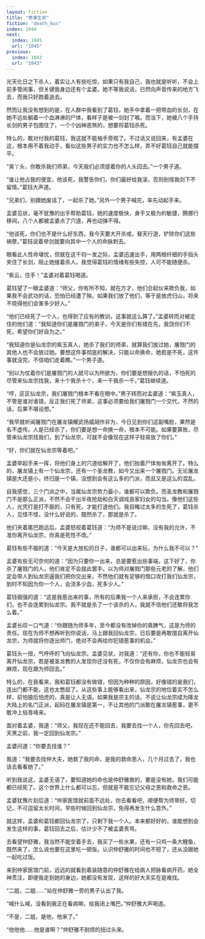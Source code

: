 ```yaml
---
layout: fiction
title: "惹事生非"
fiction: "death_bus"
index: 1044
next:
  index: 1045
  url: "1045"
previous:
  index: 1043
  url: "1043"
---
```

光天化日之下杀人，着实让人有些吃惊，如果只有我自己，我也就是听听，不会上前多管闲事，但关键我身边还有个孟婆。她不等我说话，已然向声音传来的地方飞去，而我只好跑着追去。

然而让我没有想到的是，在人群中我看到了葛钰，她手中拿着一把带血的长剑，在她不远处躺着一个血淋淋的尸体，看样子是被一剑封了喉。而当下，她被八个手持长剑的男子包围住了，一个个凶神恶煞的，想要将葛钰杀死。

特么的，敢对付我的葛钰，我这就不能袖手旁观了。不过话又说回来，有孟婆在这，根本用不着我动手，看似这些男子的实力也不怎么样，弄不好葛钰自己就能摆平。

“臭丫头，你敢杀我们师弟，今天我们必须提着你的人头回去。”一个男子道。

“谁让他占我的便宜，他该死，我警告你们，你们最好给我滚，否则别怪我剑下不留情。”葛钰大声道。

“兄弟们，别跟她废话了，一起杀了她。”另外一个男子喊完，率先动起手来。

孟婆见状，毫不犹豫的出手帮助葛钰，她的速度极快，身手又极为的敏捷，腾挪行移间，八个人都被孟婆点了穴道，再也动弹不得。

“他该死，你们也不是什么好东西，我今天要大开杀戒，替天行道，铲除你们这些祸孽。”葛钰说着举剑就要向其中一个人的命脉刺去。

眼看此人性命堪忧，但就在这千钧一发之际，孟婆迅速出手，用两根纤细的手指头夹住了长剑，阻止她接着杀人。我觉得葛钰的情绪有些失控，人可不能随便杀。

“紫云，住手！”孟婆对着葛钰喝道。

葛钰望了一眼孟婆道：“师父，你有所不知，就在方才，他们合起伙来欺负我，如果我不会武功的话，恐怕已经遭了殃。如果我们放了他们，等于是放虎归山，将来不晓得他们会害多少好人。”

“他们已经死了一个人，也得到了应有的教训，这事就这么算了。”孟婆转而对被定住的他们道：“我知道你们是屠戮门的弟子，今天是你们有错在先，我饶你们不死，希望你们好自为之。”

“我知道你是仙龙宗的紫玉真人，她杀了我们的师弟，就算我们放过她，屠戮门的其他人也不会放过她。要想这件事彻底的解决，只能以命换命，她若是不死，这件事就没完，不信咱们走着瞧。”一个男子道。

“别以为仗着你们是屠戮门的人就可以为所欲为，你们要是想报仇的话，不怕死的尽管来仙龙宗找我，来十个我杀十个，来一千我杀一千。”葛钰继续道。

“哼，区区仙龙宗，我们屠戮门根本不看在眼中。”男子转而对孟婆道：“紫玉真人，不管是谁对谁错，反正我们死了师弟，这事必须要给我们屠戮门一个交代，不然的话，后果不堪设想。”

“我早就听闻屠戮门在屠龙镇耀武扬威胡作非为，今日见到你们这副嘴脸，果然是名不虚传。人是已经杀了，你们要是想一命换一命，根本不可能。如果要算账，尽管来仙龙宗找我们，到了仙龙宗，可就不会像现在这样子轻易放了你们。”

“好，你们就在仙龙宗等着吧。”

孟婆举起手来一挥，将他们身上的穴道给解开了，他们抬着尸体匆匆离开了。特么的，屠龙镇上有一个仙龙宗，还有一个圣龙教，如今又出来一个屠戮门。无论屠龙镇是大还是小，终归是一个镇，没想到会有这么多的门派，而且又是这么的混乱。

自我感觉，三个门派之中，当属仙龙宗势力最小，谁都可以欺负。而圣龙教和屠戮门不是那么正派，不然不会干出半夜抢劫和白天调戏良家妇女的勾当。像他们这些人，光凭打是打不服的，只有死，才能打退他们。我目睹过太多的生死了，葛钰杀人，见怪不怪，没什么好说的，既然杀了，那就是杀了。

他们夹着尾巴跑远后，孟婆怒视着葛钰道：“为师不是说过嘛，没有我的允许，不准你离开仙龙宗，你真是死性不改。”

葛钰有些不服的道：“今天是大放松的日子，谁都可以出来玩，为什么我不可以？”

孟婆有些无可奈何的道：“因为只要你一出来，总是要惹出些事端，这下好了，你杀了屠戮门的人，他们肯定不会就此罢手。以为师对屠戮门那些元老的了解，他们定会带人到仙龙宗逼我们把你交出来，不然他们就有足够的借口攻打我们仙龙宗，到时不知因为你一个人，会流多少血，死多少人。”

葛钰倔强的道：“这是我惹出来的事，所有的后果我一个人来承担，不会连累你们，也不会连累到仙龙宗。我不就是杀了一个该杀的人，我就不信他们还敢将我怎么着。”

孟婆长叹一口气道：“你跟随为师多年，至今都没有改掉你的臭脾气，这是为师的责任。现在为师不想再听到你说话，马上跟我回仙龙宗，日后要是再敢擅自离开仙龙宗，为师就将你逐出师门，绝对不会再给你犯错惹事的机会。”

葛钰头一扭，气呼呼的飞向仙龙宗。孟婆见状，对我道：“还有你，你也不能轻易离开仙龙宗，若是被圣龙教的人发现你还没有死，不仅你会有麻烦，仙龙宗也会有麻烦，现在跟为师回去。”

特么的，在我看来，我和葛钰都没有做错，但因为种种的原因，好像错的是我们，连出门都不能，这也太憋屈了。从这些事上能够看出来，仙龙宗的地位着实不怎么样，前怕狼后怕虎的，真是让人无语。如果我是宗主的话，不说让仙龙宗成为降龙大陆上的名门正派，起码在屠龙镇是第一，不让其他的门派敢在屠龙镇惹事，更不敢冲上俗青峰来。

面对着孟婆，我道：“师父，我现在还不能回去，我要去找一个人，你先回去吧，天黑之前，我一定回到仙龙宗。”

孟婆问道：“你要去找谁？”

我道：“我要去找仲大夫，她救了我的命，是我的救命恩人，几个月过去了，我也该去看看她了。”

听到我说这，孟婆无语了，要知道她的命也是仲舒雅救的，要是没有她，我们可能都已经死了。这个世界上什么都可以忘，但就是不能忘记父母之恩和救命之恩。

孟婆犹豫片刻后道：“仲家医馆就前面不远处，你去看看吧，顺便帮为师带好。切记，不可逗留太长时间，早些时候回到仙龙宗，免得再发生什么意外。”

就这样，孟婆和葛钰都回仙龙宗了，只剩下我一个人。本来都好好的，谁能想到会发生这样的事，葛钰回去之后，估计少不了被孟婆责骂。

去看望仲舒雅，我当然不能空着手去，我买了一些水果，还有一只鸡一条大鲤鱼，既然来了，怎么说也要在这里吃一顿饭。认识仲舒雅的时间也不短了，还从没跟她一起吃过饭。

来到仲家医馆门前，远远的就看到着装随意的仲舒雅在给病人把脉看病开药，她全神贯注，即便我走到她的身边，她都没有发现，这样的好大夫实在是难找。

“二姐，二姐……”站在仲舒雅一旁的男子认出了我。

“喊什么喊，没看到我正在看病嘛，给我闭上嘴巴。”仲舒雅大声喝道。

“不是，二姐，是他，他来了。”

“他他他……他是谁啊？”仲舒雅不耐烦的扭过头来。